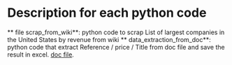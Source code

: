 # Description for each python code

** file scrap_from_wiki**: python code to scrap List of largest companies in the United States by revenue from wiki 
** data_extraction_from_doc**: python code that extract Reference / price / Title from doc file and save the result in excel. [doc file](/content/drive/MyDrive/project.docx).
